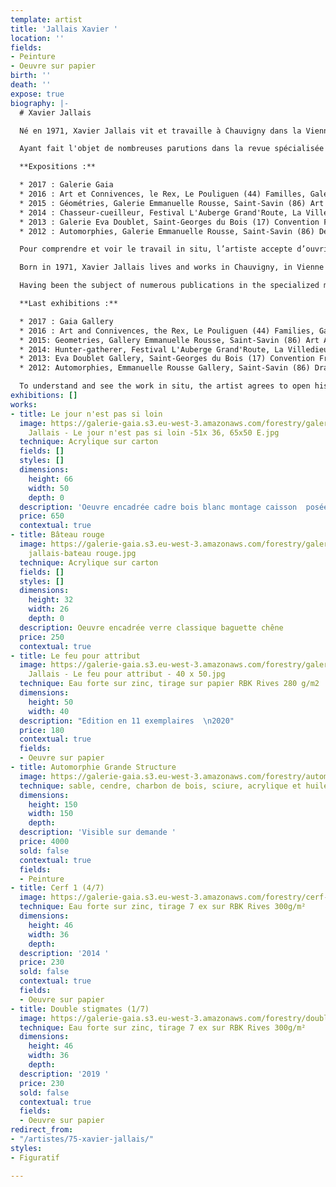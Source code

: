 ```yaml
---
template: artist
title: 'Jallais Xavier '
location: ''
fields:
- Peinture
- Oeuvre sur papier
birth: ''
death: ''
expose: true
biography: |-
  # Xavier Jallais

  Né en 1971, Xavier Jallais vit et travaille à Chauvigny dans la Vienne.  Il est diplômé d’une licence de mathématiques, d’une Licence d’Histoire de l’Art et d’un Master Pro en Conservation-Restauration des Biens Culturel (spécialité peinture).

  Ayant fait l'objet de nombreuses parutions dans la revue spécialisée Miroir de l'art, Xavier Jallais est un artiste que l'on a pu retrouvé dans des foires d'art contemporain comme le Plus'art du Mans et dans de nombreuses galeries du grand ouest.

  **Expositions :**

  * 2017 : Galerie Gaia
  * 2016 : Art et Connivences, le Rex, Le Pouliguen (44) Familles, Galerie Emmanuelle Rousse, Saint-Savin (86) Puls’art, Le Mans (72)
  * 2015 : Géométries, Galerie Emmanuelle Rousse, Saint-Savin (86) Art Atlantic, La Rochelle (17)
  * 2014 : Chasseur-cueilleur, Festival L'Auberge Grand'Route, La Villedieu du Clain (86)
  * 2013 : Galerie Eva Doublet, Saint-Georges du Bois (17) Convention France-Magreb, cité de la mode et du design avec la Galerie Emmanuelle Rousse, Paris Art Atlantic, La Rochelle (17) L’artiste à la cour des contes, rencontre d’art contemporain, château de Saint-Auvent (87) L’abbaye et moi, Galerie Emmanuelle Rousse à l’abbaye de Saint-Savin (86)
  * 2012 : Automorphies, Galerie Emmanuelle Rousse, Saint-Savin (86) Dessine-moi demain, château de Saint-Auvent (87) L’arrivage, Troyes (10) Puls’art, Le Mans (72) Le cri, biennale d’art sacré, Poitiers (86)

  Pour comprendre et voir le travail in situ, l’artiste accepte d’ouvrir son atelier sur rendez-vous. Contactez-moi pour organiser une visite privée au 02-40-48-14-91 (max 6 personnes)

  Born in 1971, Xavier Jallais lives and works in Chauvigny, in Vienne department.  He has a degree in mathematics, a degree in Art History and a Master's degree in Conservation-Restoration of Cultural Property (specialized in painting).

  Having been the subject of numerous publications in the specialized magazine Miroir de l'art, Xavier Jallais is an artist who has been found in contemporary art fairs such as Plus'art in Le Mans and in numerous galleries in West of France.

  **Last exhibitions :**

  * 2017 : Gaia Gallery
  * 2016 : Art and Connivences, the Rex, Le Pouliguen (44) Families, Gallery Emmanuelle Rousse, Saint-Savin (86) Puls'art, Le Mans (72)
  * 2015: Geometries, Gallery Emmanuelle Rousse, Saint-Savin (86) Art Atlantic, La Rochelle (17)
  * 2014: Hunter-gatherer, Festival L'Auberge Grand'Route, La Villedieu du Clain (86)
  * 2013: Eva Doublet Gallery, Saint-Georges du Bois (17) Convention France-Magreb, cité de la mode et du design with Galerie Emmanuelle Rousse, Paris Art Atlantic, La Rochelle (17) L'artiste à la cour des contes, rencontre d'art contemporain, château de Saint-Auvent (87) L'abbaye et moi, Galerie Emmanuelle Rousse at the abbey of Saint-Savin (86)
  * 2012: Automorphies, Emmanuelle Rousse Gallery, Saint-Savin (86) Draw me tomorrow, Saint-Auvent castle (87) L'arrivage, Troyes (10) Puls'art, Le Mans (72) Le cri, biennale of sacred art, Poitiers (86)

  To understand and see the work in situ, the artist agrees to open his studio by appointment. Contact me to organize a private visit at 02-40-48-14-91 (max 6 visitors)
exhibitions: []
works:
- title: Le jour n'est pas si loin
  image: https://galerie-gaia.s3.eu-west-3.amazonaws.com/forestry/galerie-gaia @ xavier
    Jallais - Le jour n'est pas si loin -51x 36, 65x50 E.jpg
  technique: Acrylique sur carton
  fields: []
  styles: []
  dimensions:
    height: 66
    width: 50
    depth: 0
  description: 'Oeuvre encadrée cadre bois blanc montage caisson  posée sur fond blanc '
  price: 650
  contextual: true
- title: Bâteau rouge
  image: https://galerie-gaia.s3.eu-west-3.amazonaws.com/forestry/galerie gaia-xavier
    jallais-bateau rouge.jpg
  technique: Acrylique sur carton
  fields: []
  styles: []
  dimensions:
    height: 32
    width: 26
    depth: 0
  description: Oeuvre encadrée verre classique baguette chêne
  price: 250
  contextual: true
- title: Le feu pour attribut
  image: https://galerie-gaia.s3.eu-west-3.amazonaws.com/forestry/galeriegaia-Xavier
    Jallais - Le feu pour attribut - 40 x 50.jpg
  technique: Eau forte sur zinc, tirage sur papier RBK Rives 280 g/m2
  dimensions:
    height: 50
    width: 40
  description: "Edition en 11 exemplaires  \n2020"
  price: 180
  contextual: true
  fields:
  - Oeuvre sur papier
- title: Automorphie Grande Structure
  image: https://galerie-gaia.s3.eu-west-3.amazonaws.com/forestry/automorphie-grande-structure.jpg
  technique: sable, cendre, charbon de bois, sciure, acrylique et huile sur toile
  dimensions:
    height: 150
    width: 150
    depth: 
  description: 'Visible sur demande '
  price: 4000
  sold: false
  contextual: true
  fields:
  - Peinture
- title: Cerf 1 (4/7)
  image: https://galerie-gaia.s3.eu-west-3.amazonaws.com/forestry/cerf-1-47.jpg
  technique: Eau forte sur zinc, tirage 7 ex sur RBK Rives 300g/m²
  dimensions:
    height: 46
    width: 36
    depth: 
  description: '2014 '
  price: 230
  sold: false
  contextual: true
  fields:
  - Oeuvre sur papier
- title: Double stigmates (1/7)
  image: https://galerie-gaia.s3.eu-west-3.amazonaws.com/forestry/double-stigmates-17.jpg
  technique: Eau forte sur zinc, tirage 7 ex sur RBK Rives 300g/m²
  dimensions:
    height: 46
    width: 36
    depth: 
  description: '2019 '
  price: 230
  sold: false
  contextual: true
  fields:
  - Oeuvre sur papier
redirect_from:
- "/artistes/75-xavier-jallais/"
styles:
- Figuratif

---
```

